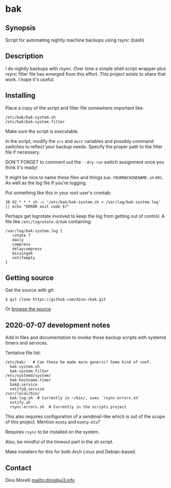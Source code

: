 # bak


## Synopsis

Script for automating nightly machine backups using rsync (bash)


## Description

I do nightly backups with rsync. Over time a simple shell script wrapper plus rsync filter file has emerged from this effort. This project exists to share that work. I hope it's useful.


## Installing

Place a copy of the script and filter file somewhere important like:

    /etc/bak/bak-system.sh
    /etc/bak/bak-system.filter

Make sure the script is executable.

In the script, modify the `src` and `dest` variables and possibly command switches to reflect your backup needs. Specify the proper path to the filter file if necessary.

DON'T FORGET to comment out the `--dry-run` switch assignment once you think it's ready!

It might be nice to name these files and things `bak-YOURMACHINENAME.sh` etc. As well as the log file if you're logging.

Put something like this in your root user's crontab:

    30 02 * * * sh -c '/etc/bak/bak-system.sh > /var/log/bak-system.log' || echo "ERROR exit code $?"

Perhaps get logrotate involved to keep the log from getting out of control. A file like `/etc/logrotate.d/bak` containing:

    /var/log/bak-system.log {
       rotate 7
       daily
       compress
       delaycompress
       missingok
       notifempty
    }


## Getting source

Get the source with git:

    $ git clone https://github.com/dino-/bak.git

Or [browse the source](https://github.com/dino-/scripts)


## 2020-07-07 development notes

Add in files and documentation to invoke these backup scripts with systemd
timers and services.

Tentative file list:

    /etc/bak/   # Can these be made more generic? Some kind of conf.
      bak-system.sh
      bak-system.filter
    /etc/systemd/system/
      bak-hostname.timer
      bak@.service
      notify@.service
    /usr/local/bin/
      bak-log.sh  # Currently in ~/bin/, uses `rsync-errors.sh`
      notify.sh
      rsync-errors.sh  # Currently in the scripts project

This also requires configuration of a sendmail-like which is out of the scope
of this project. Mention `msmtp` and `msmtp-mta`?

Requires `rsync` to be installed on the system.

Also, be mindful of the timeout part in the sh script.

Make installers for this for both Arch Linux and Debian-based.


## Contact

Dino Morelli <mailto:dino@ui3.info>
